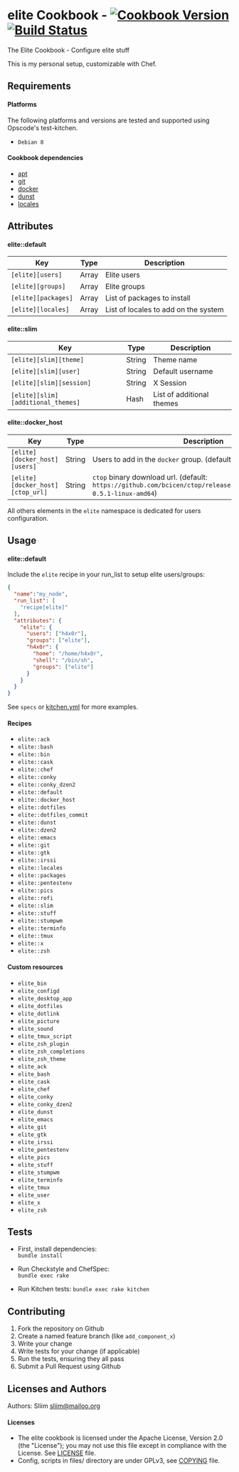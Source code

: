 elite Cookbook - [![Cookbook Version](https://img.shields.io/cookbook/v/elite.svg)](https://community.opscode.com/cookbooks/elite) [![Build Status](https://travis-ci.org/Sliim/elite-cookbook.svg?branch=master)](https://travis-ci.org/Sliim/elite-cookbook) 
================
The Elite Cookbook - Configure elite stuff

This is my personal setup, customizable with Chef.

Requirements
------------
#### Platforms
The following platforms and versions are tested and supported using Opscode's test-kitchen.
- `Debian 8`

#### Cookbook dependencies
- [apt](https://supermarket.chef.io/cookbooks/apt)
- [git](https://supermarket.chef.io/cookbooks/git)
- [docker](https://supermarket.chef.io/cookbooks/docker)
- [dunst](https://supermarket.chef.io/cookbooks/dunst)
- [locales](https://github.com/redguide/locales/tree/v0.4.0)

Attributes
----------
#### elite::default
| Key                 | Type  |  Description                         |
| ------------------- | ----- | ------------------------------------ |
| `[elite][users]`    | Array | Elite users                          |
| `[elite][groups]`   | Array | Elite groups                         |
| `[elite][packages]` | Array | List of packages to install          |
| `[elite][locales]`  | Array | List of locales to add on the system |

#### elite::slim
| Key                                | Type   |  Description                |
| ---------------------------------- | ------ | --------------------------- |
| `[elite][slim][theme]`             | String | Theme name                  |
| `[elite][slim][user]`              | String | Default username            |
| `[elite][slim][session]`           | String | X Session                   |
| `[elite][slim][additional_themes]` | Hash   | List of additional themes   |

#### elite::docker_host
| Key                              | Type   |  Description                                                                                                            |
| -------------------------------- | ------ | ----------------------------------------------------------------------------------------------------------------------- |
| `[elite][docker_host][users]`    | String | Users to add in the `docker` group. (default: `[]`)                                                                     |
| `[elite][docker_host][ctop_url]` | String | `ctop` binary download url. (default: `https://github.com/bcicen/ctop/releases/download/v0.5.1/ctop-0.5.1-linux-amd64`) |

All others elements in the `elite` namespace is dedicated for users configuration.

Usage
-----
#### elite::default
Include the `elite` recipe in your run_list to setup elite users/groups:

```json
{
  "name":"my_node",
  "run_list": [
    "recipe[elite]"
  ],
  "attributes": {
    "elite": {
      "users": ["h4x0r"],
      "groups": ["elite"],
      "h4x0r": {
        "home": "/home/h4x0r",
        "shell": "/bin/sh",
        "groups": ["elite"]
      }
    }
  }
}
```

See `specs` or [kitchen.yml](.kitchen.yml) for more examples.

#### Recipes
- `elite::ack`
- `elite::bash`
- `elite::bin`
- `elite::cask`
- `elite::chef`
- `elite::conky`
- `elite::conky_dzen2`
- `elite::default`
- `elite::docker_host`
- `elite::dotfiles`
- `elite::dotfiles_commit`
- `elite::dunst`
- `elite::dzen2`
- `elite::emacs`
- `elite::git`
- `elite::gtk`
- `elite::irssi`
- `elite::locales`
- `elite::packages`
- `elite::pentestenv`
- `elite::pics`
- `elite::rofi`
- `elite::slim`
- `elite::stuff`
- `elite::stumpwm`
- `elite::terminfo`
- `elite::tmux`
- `elite::x`
- `elite::zsh`

#### Custom resources
- `elite_bin`
- `elite_configd`
- `elite_desktop_app`
- `elite_dotfiles`
- `elite_dotlink`
- `elite_picture`
- `elite_sound`
- `elite_tmux_script`
- `elite_zsh_plugin`
- `elite_zsh_completions`
- `elite_zsh_theme`
- `elite_ack`
- `elite_bash`
- `elite_cask`
- `elite_chef`
- `elite_conky`
- `elite_conky_dzen2`
- `elite_dunst`
- `elite_emacs`
- `elite_git`
- `elite_gtk`
- `elite_irssi`
- `elite_pentestenv`
- `elite_pics`
- `elite_stuff`
- `elite_stumpwm`
- `elite_terminfo`
- `elite_tmux`
- `elite_user`
- `elite_x`
- `elite_zsh`

Tests
-----

- First, install dependencies:  
`bundle install`

- Run Checkstyle and ChefSpec:  
`bundle exec rake`

- Run Kitchen tests:
`bundle exec rake kitchen`

Contributing
------------
1. Fork the repository on Github
2. Create a named feature branch (like `add_component_x`)
3. Write your change
4. Write tests for your change (if applicable)
5. Run the tests, ensuring they all pass
6. Submit a Pull Request using Github

Licenses and Authors
-------------------
Authors: Sliim <sliim@mailoo.org> 

#### Licenses
- The elite cookbook is licensed under the Apache License, Version 2.0 (the "License"); you may not use this file except in compliance with the License. See [LICENSE](LICENSE) file.
- Config, scripts in files/ directory are under GPLv3, see [COPYING](COPYING) file.
